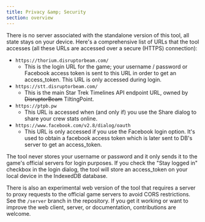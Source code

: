 ```yaml
---
title: Privacy &amp; Security
section: overview
---
```


There is no server associated with the standalone version of this tool, all state stays on your device. Here's a comprehensive list of URLs that the tool accesses (all these URLs are accessed over a secure (HTTPS) connection):
- `https://thorium.disruptorbeam.com/`
	- This is the login URL for the game; your username / password or Facebook access token is sent to this URL in order to get an access_token. This URL is only accessed during login.
- `https://stt.disruptorbeam.com/`
	- This is the main Star Trek Timelines API endpoint URL, owned by ~~DisruptorBeam~~ TiltingPoint.
- `https://ptpb.pw`
	- This URL is accessed when (and only if) you use the Share dialog to share your crew stats online.
- `https://www.facebook.com/v2.8/dialog/oauth`
	- This URL is only accessed if you use the Facebook login option. It's used to obtain a facebook access token which is later sent to DB's server to get an access_token.
<!-- - `https://datacore.app/` -->
<!--	- This URL is used to access the "big book" content such as subjective crew rankings and portal availability of crew -->

The tool never stores your username or password and it only sends it to the game's official servers for login purposes. If you check the "Stay logged in" checkbox in the login dialog, the tool will store an access_token on your local device in the IndexedDB database.

There is also an experimental web version of the tool that requires a server to proxy requests to the official game servers to avoid CORS restrictions. See the `/server` branch in the repository. If you get it working or want to improve the web client, server, or documentation, contributions are welcome.
